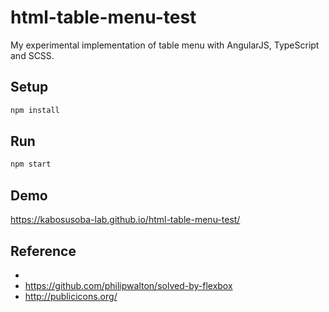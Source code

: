 # html-table-menu-test
My experimental implementation of table menu with AngularJS, TypeScript and SCSS.

## Setup
```sh
npm install
```

## Run
```sh
npm start
```

## Demo

https://kabosusoba-lab.github.io/html-table-menu-test/

## Reference

-
- https://github.com/philipwalton/solved-by-flexbox
- http://publicicons.org/